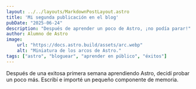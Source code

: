 ```yaml
---
layout: ../../layouts/MarkdownPostLayout.astro
title: 'Mi segunda publicación en el blog'
pubDate: "2025-06-24"
description: "Después de aprender un poco de Astro, ¡no podía parar!"
author: Alumno de Astro
image:
    url: "https://docs.astro.build/assets/arc.webp"
    alt: "Miniatura de los arcos de Astro."
tags: ["astro", "bloguear", "aprender en público", "éxitos"]
---
```

Después de una exitosa primera semana aprendiendo Astro, decidí probar un poco más. Escribí e importé un pequeño componente de memoria.